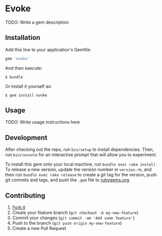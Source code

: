 # Evoke

TODO: Write a gem description

## Installation

Add this line to your application's Gemfile:

```ruby
gem 'evoke'
```

And then execute:

    $ bundle

Or install it yourself as:

    $ gem install evoke

## Usage

TODO: Write usage instructions here

## Development

After checking out the repo, run `bin/setup` to install dependencies. Then, run
`bin/console` for an interactive prompt that will allow you to experiment.

To install this gem onto your local machine, run `bundle exec rake install`. To
release a new version, update the version number in `version.rb`, and then run
`bundle exec rake release` to create a git tag for the version, push git commits
and tags, and push the `.gem` file to [rubygems.org](https://rubygems.org).

## Contributing

1. [Fork it](https://github.com/travishaynes/evoke/fork)
2. Create your feature branch (`git checkout -b my-new-feature`)
3. Commit your changes (`git commit -am 'Add some feature'`)
4. Push to the branch (`git push origin my-new-feature`)
5. Create a new Pull Request
